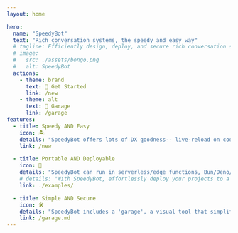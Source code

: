 ```yaml
---
layout: home

hero:
  name: "SpeedyBot"
  text: "Rich conversation systems, the speedy and easy way"
  # tagline: Efficiently design, deploy, and secure rich conversation systems in enterprises and large teams
  # image:
  #   src: ./assets/bongo.png
  #   alt: SpeedyBot
  actions:
    - theme: brand
      text: 🚀 Get Started
      link: /new
    - theme: alt
      text: 🔧 Garage
      link: /garage
features:
  - title: Speedy AND Easy
    icon: 🏝
    details: "SpeedyBot offers lots of DX goodness-- live-reload on code-changes (without tunneling), zero external dependencies, built-in type hints to keep you building bots not scouring docs"
    link: /new

  - title: Portable AND Deployable
    icon: 🧳
    details: "SpeedyBot can run in serverless/edge functions, Bun/Deno/Vercel/friends, fixed server, CI/CD script, whatever ya wants"
    # details: "With SpeedyBot, effortlessly deploy your projects to a variety of infrastructures, be it serverless, CI/CD pipelines, script-hosted servers, global CDNs or aligning to your preferences."
    link: ./examples/

  - title: Simple AND Secure
    icon: 🛠
    details: "SpeedyBot includes a 'garage', a visual tool that simplifies and secures the management of webhooks, enrichment of interactive SpeedyCards, with an added perk of searchable API docs and examples."
    link: /garage.md
---
```


